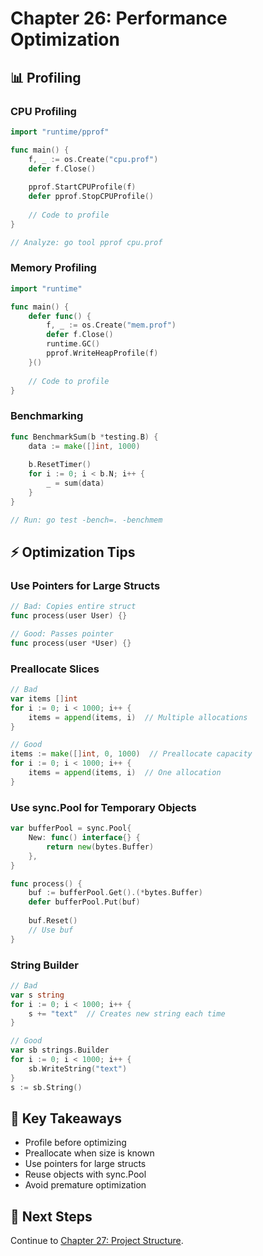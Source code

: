 # Chapter 26: Performance Optimization

## 📊 Profiling

### CPU Profiling

```go
import "runtime/pprof"

func main() {
    f, _ := os.Create("cpu.prof")
    defer f.Close()
    
    pprof.StartCPUProfile(f)
    defer pprof.StopCPUProfile()
    
    // Code to profile
}

// Analyze: go tool pprof cpu.prof
```

### Memory Profiling

```go
import "runtime"

func main() {
    defer func() {
        f, _ := os.Create("mem.prof")
        defer f.Close()
        runtime.GC()
        pprof.WriteHeapProfile(f)
    }()
    
    // Code to profile
}
```

### Benchmarking

```go
func BenchmarkSum(b *testing.B) {
    data := make([]int, 1000)
    
    b.ResetTimer()
    for i := 0; i < b.N; i++ {
        _ = sum(data)
    }
}

// Run: go test -bench=. -benchmem
```

## ⚡ Optimization Tips

### Use Pointers for Large Structs

```go
// Bad: Copies entire struct
func process(user User) {}

// Good: Passes pointer
func process(user *User) {}
```

### Preallocate Slices

```go
// Bad
var items []int
for i := 0; i < 1000; i++ {
    items = append(items, i)  // Multiple allocations
}

// Good
items := make([]int, 0, 1000)  // Preallocate capacity
for i := 0; i < 1000; i++ {
    items = append(items, i)  // One allocation
}
```

### Use sync.Pool for Temporary Objects

```go
var bufferPool = sync.Pool{
    New: func() interface{} {
        return new(bytes.Buffer)
    },
}

func process() {
    buf := bufferPool.Get().(*bytes.Buffer)
    defer bufferPool.Put(buf)
    
    buf.Reset()
    // Use buf
}
```

### String Builder

```go
// Bad
var s string
for i := 0; i < 1000; i++ {
    s += "text"  // Creates new string each time
}

// Good
var sb strings.Builder
for i := 0; i < 1000; i++ {
    sb.WriteString("text")
}
s := sb.String()
```

## 🔑 Key Takeaways

- Profile before optimizing
- Preallocate when size is known
- Use pointers for large structs
- Reuse objects with sync.Pool
- Avoid premature optimization

## 📖 Next Steps

Continue to [Chapter 27: Project Structure](27-project-structure.md).


